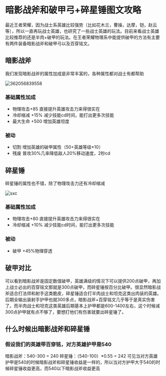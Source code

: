 # 暗影战斧和破甲弓+碎星锤图文攻略
最近王者荣耀，因为战士系英雄比较强势（比如花木兰，曹操，达摩，铠，赵云等），所以一直再玩战士英雄，也研究了一些战士英雄的玩法。目前来看战士英雄比较推荐的还是半肉+破甲的玩法。在王者荣耀物理系中能提供破甲的方法有主要有两件装备暗影战斧和破甲弓以及百穿铭文。

## 暗影战斧
我们发现暗影战斧的属性加成是非常丰富的，各种属性都对战士有都帮助

![362056839558](https://user-images.githubusercontent.com/7699570/32428712-d0457cb2-c28c-11e7-95e0-d5d676e1ff3f.jpeg)

### 基础属性加成
- 物理攻击+85 直接提升英雄攻击力来得很实在
- 冷却缩减 +15% 减少技能cd时间，能打出更多次技能
- 最大生命 +500 增加英雄坦度

### 被动
- 切割 增加英雄的破甲属性（50+英雄等级*10）
- 残废 普攻30%几率降低敌人20%移动速度，2秒cd

## 碎星锤
碎星锤的属性也不错，除了物理攻击力还有冷却缩减

![sxc](https://user-images.githubusercontent.com/7699570/41098857-5bb228fe-6a8f-11e8-8911-e4c707542ed5.jpg)

### 基础属性加成
- 物理攻击+80 直接提升英雄攻击力来得很实在
- 冷却缩减 +10% 减少技能cd时间，能打出更多次技能

### 被动
- 破甲 +45%物理穿透

## 破甲对比
可以看到暗影战斧是固定数值破甲，英雄满级的情况下可以提供200点破甲，再加上战士必出的百穿铭文那就是300点破甲，而碎星锤按百分比破甲。很显然暗影战斧适合打法师和射手这类脆皮，碎星锤适合打半肉战士和坦克这类出肉装的英雄。
后期全输出装射手护甲也就300多点，暗影战斧+百穿铭文几乎等于是真实伤害了。而半肉战士和坦克这类英雄后期基本上护甲都是600-1400左右，这个时候减300点护甲就有点不够了，要想打他们有伤害就要出碎星锤了。

## 什么时候出暗影战斧和碎星锤

### 假设我们的英雄带百穿铭，对方英雄护甲是540
暗影战斧：540-300 = 240
碎星锤：（540-100）*0.55 = 242
可见当对方英雄护甲是540的时候暗影战斧和碎星锤收益是一样的，所以当对方护甲大于540的时候碎星锤收益更高，而540以下暗影战斧收益更高

